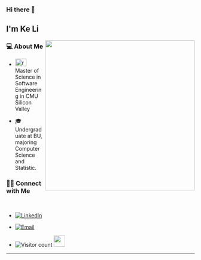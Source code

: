 ### Hi there 👋 <h2> I'm Ke Li</h2>

<img align='right' src="https://media.tenor.com/GVk4jB2u_i8AAAAd/coding.gif" width="400">

<h3> 💻 About Me </h3>

- <img src="https://yt3.googleusercontent.com/ohq_J_KuKzPKxE6gaO9rSlOumphqnoVEk4DqmEqmjl7FPZYtFivgDXJruU0aVvo7RlcGHNKB=s900-c-k-c0x00ffffff-no-rj" width="30px" height="20px" alt="redhat"> &nbsp; Master of Science in Software Engineering in CMU Silicon Valley

- 🎓 &nbsp; Undergraduate at BU, majoring Computer Science and Statistic.


<h3> 🤝🏻 Connect with Me </h3>

<br>



<p align="center">

- <a href="https://www.linkedin.com/in/ke-li-740ba3225/"><img alt="LinkedIn" src="https://img.shields.io/badge/LinkedIn-KeLi-blue?style=flat-square&logo=linkedin"></a>

- <a href="mailto:likelike101101@gmail.com"><img alt="Email" src="https://img.shields.io/badge/Email-likelike101101@gmail.com-blue?style=flat-square&logo=gmail"></a>

</p>


- ![Visitor count](https://visitor-badge.laobi.icu/badge?page_id=like101101.like101101)   <img src="https://media.giphy.com/media/dxn6fRlTIShoeBr69N/giphy.gif" width="30">

<hr>


